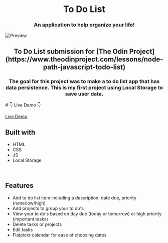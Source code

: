 <h1 align='center'>To Do List</h1>
<h3 align='center'>An application to help organize your life!</h3>

![Preview](/)

<h2 align='center'>To Do List submission for [The Odin Project](https://www.theodinproject.com/lessons/node-path-javascript-todo-list)</h2>
<h3 align='center'>The goal for this project was to make a to do list app that has data persistence. This is my first project using Local Storage to save user data.</h3>
# 👇 Live Demo 👇

[Live Demo](https://mlorraine4.github.io/Todo-List/)

## Built with
- HTML
- CSS
- JS
- Local Storage

</br>

## Features

- Add to do list item including a description, date due, priority (none/low/high)
- Add projects to group your to do's
- View your to do's based on day due (today or tomorrow) or high priority (important tasks)
- Delete tasks or projects
- Edit tasks
- Flatpickr calendar for ease of choosing dates

</br>
